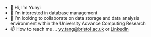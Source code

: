 - 👋 Hi, I’m Yunyi
- 👀 I’m interested in database management
- 💞️ I’m looking to collaborate on data storage and data analysis environment within the University Advance Computing Research
- 📫 How to reach me ... [yy.tang@bristol.ac.uk](mailto:yy.tang@bristol.ac.uk) or [LinkedIn](https://www.linkedin.com/in/yunyitang820/)

<!---
yunyitang820/yunyitang820 is a ✨ special ✨ repository because its `README.md` (this file) appears on your GitHub profile.
You can click the Preview link to take a look at your changes.
--->
